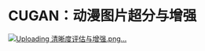 # CUGAN：动漫图片超分与增强

[![Uploading 清晰度评估与增强.png…]()](https://github.com/yinhaoxs/CUGAN/blob/main/%E6%B8%85%E6%99%B0%E5%BA%A6%E8%AF%84%E4%BC%B0%E4%B8%8E%E5%A2%9E%E5%BC%BA.png)
